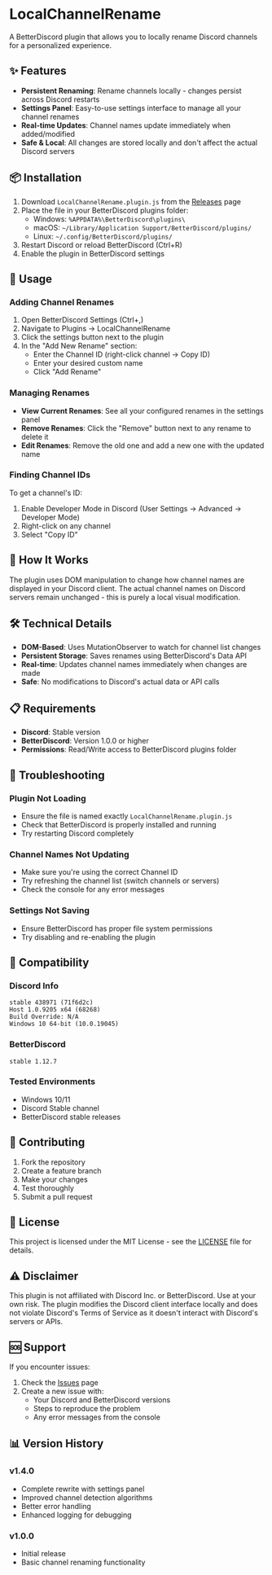 # LocalChannelRename

A BetterDiscord plugin that allows you to locally rename Discord channels for a personalized experience.

## ✨ Features

- **Persistent Renaming**: Rename channels locally - changes persist across Discord restarts
- **Settings Panel**: Easy-to-use settings interface to manage all your channel renames
- **Real-time Updates**: Channel names update immediately when added/modified
- **Safe & Local**: All changes are stored locally and don't affect the actual Discord servers

## 📦 Installation

1. Download `LocalChannelRename.plugin.js` from the [Releases]([https://github.com/yourusername/LocalChannelRename/releases](https://github.com/thenightmvre/LocalChannelRename/releases/tag/DiscordPlugin)) page
2. Place the file in your BetterDiscord plugins folder:
   - Windows: `%APPDATA%\BetterDiscord\plugins\`
   - macOS: `~/Library/Application Support/BetterDiscord/plugins/`
   - Linux: `~/.config/BetterDiscord/plugins/`
3. Restart Discord or reload BetterDiscord (Ctrl+R)
4. Enable the plugin in BetterDiscord settings

## 🚀 Usage

### Adding Channel Renames

1. Open BetterDiscord Settings (Ctrl+,)
2. Navigate to Plugins → LocalChannelRename
3. Click the settings button next to the plugin
4. In the "Add New Rename" section:
   - Enter the Channel ID (right-click channel → Copy ID)
   - Enter your desired custom name
   - Click "Add Rename"

### Managing Renames

- **View Current Renames**: See all your configured renames in the settings panel
- **Remove Renames**: Click the "Remove" button next to any rename to delete it
- **Edit Renames**: Remove the old one and add a new one with the updated name

### Finding Channel IDs

To get a channel's ID:
1. Enable Developer Mode in Discord (User Settings → Advanced → Developer Mode)
2. Right-click on any channel
3. Select "Copy ID"

## 🔧 How It Works

The plugin uses DOM manipulation to change how channel names are displayed in your Discord client. The actual channel names on Discord servers remain unchanged - this is purely a local visual modification.

## 🛠️ Technical Details

- **DOM-Based**: Uses MutationObserver to watch for channel list changes
- **Persistent Storage**: Saves renames using BetterDiscord's Data API
- **Real-time**: Updates channel names immediately when changes are made
- **Safe**: No modifications to Discord's actual data or API calls

## 📋 Requirements

- **Discord**: Stable version
- **BetterDiscord**: Version 1.0.0 or higher
- **Permissions**: Read/Write access to BetterDiscord plugins folder

## 🐛 Troubleshooting

### Plugin Not Loading
- Ensure the file is named exactly `LocalChannelRename.plugin.js`
- Check that BetterDiscord is properly installed and running
- Try restarting Discord completely

### Channel Names Not Updating
- Make sure you're using the correct Channel ID
- Try refreshing the channel list (switch channels or servers)
- Check the console for any error messages

### Settings Not Saving
- Ensure BetterDiscord has proper file system permissions
- Try disabling and re-enabling the plugin

## 📄 Compatibility

### Discord Info
```
stable 438971 (71f6d2c)
Host 1.0.9205 x64 (68268)
Build Override: N/A
Windows 10 64-bit (10.0.19045)
```

### BetterDiscord
```
stable 1.12.7
```

### Tested Environments
- Windows 10/11
- Discord Stable channel
- BetterDiscord stable releases

## 🤝 Contributing

1. Fork the repository
2. Create a feature branch
3. Make your changes
4. Test thoroughly
5. Submit a pull request

## 📝 License

This project is licensed under the MIT License - see the [LICENSE](LICENSE) file for details.

## ⚠️ Disclaimer

This plugin is not affiliated with Discord Inc. or BetterDiscord. Use at your own risk. The plugin modifies the Discord client interface locally and does not violate Discord's Terms of Service as it doesn't interact with Discord's servers or APIs.

## 🆘 Support

If you encounter issues:
1. Check the [Issues](https://github.com/yourusername/LocalChannelRename/issues) page
2. Create a new issue with:
   - Your Discord and BetterDiscord versions
   - Steps to reproduce the problem
   - Any error messages from the console

## 📊 Version History

### v1.4.0
- Complete rewrite with settings panel
- Improved channel detection algorithms
- Better error handling
- Enhanced logging for debugging

### v1.0.0
- Initial release
- Basic channel renaming functionality
